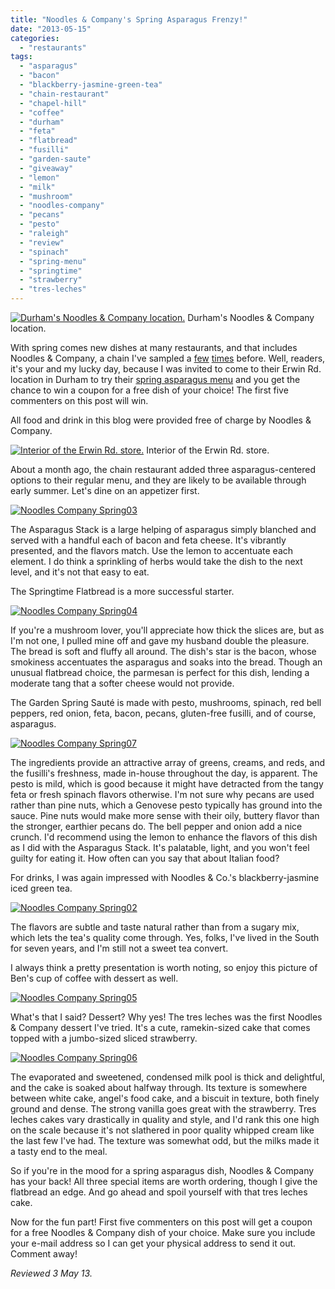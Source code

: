 ```yaml
---
title: "Noodles & Company's Spring Asparagus Frenzy!"
date: "2013-05-15"
categories:
  - "restaurants"
tags:
  - "asparagus"
  - "bacon"
  - "blackberry-jasmine-green-tea"
  - "chain-restaurant"
  - "chapel-hill"
  - "coffee"
  - "durham"
  - "feta"
  - "flatbread"
  - "fusilli"
  - "garden-saute"
  - "giveaway"
  - "lemon"
  - "milk"
  - "mushroom"
  - "noodles-company"
  - "pecans"
  - "pesto"
  - "raleigh"
  - "review"
  - "spinach"
  - "spring-menu"
  - "springtime"
  - "strawberry"
  - "tres-leches"
---
```





<div class="caption">

[![Durham's Noodles & Company location.](http://s3.amazonaws.com/thegourmez-wpmedia/2013/05/Noodles-Company-Spring08-332x500.jpg)](http://www.thegourmez.com/2013/05/noodles-companys-spring-asparagus-frenzy/noodles-company-spring08/) Durham's Noodles & Company location.</div>


With spring comes new dishes at many restaurants, and that includes Noodles & Company, a chain I've sampled a [few](https://thegourmez.com/blog/2012-04-30-mac-and-cheese-at-noodles-company/) [times](https://thegourmez.com/blog/2012-07-27-summer-salads-at-noodles-company/) before. Well, readers, it's your and my lucky day, because I was invited to come to their Erwin Rd. location in Durham to try their [spring asparagus menu](http://www.noodles.com/spring/dishes.php) and you get the chance to win a coupon for a free dish of your choice! The first five commenters on this post will win.

All food and drink in this blog were provided free of charge by Noodles & Company.




<div class="caption">

[![Interior of the Erwin Rd. store.](http://s3.amazonaws.com/thegourmez-wpmedia/2013/05/Noodles-Company-Spring01-332x500.jpg)](http://www.thegourmez.com/2013/05/noodles-companys-spring-asparagus-frenzy/noodles-company-spring01/) Interior of the Erwin Rd. store.</div>


About a month ago, the chain restaurant added three asparagus-centered options to their regular menu, and they are likely to be available through early summer. Let's dine on an appetizer first.

[![Noodles Company Spring03](http://s3.amazonaws.com/thegourmez-wpmedia/2013/05/Noodles-Company-Spring03-500x332.jpg)](http://www.thegourmez.com/2013/05/noodles-companys-spring-asparagus-frenzy/noodles-company-spring03/)

The Asparagus Stack is a large helping of asparagus simply blanched and served with a handful each of bacon and feta cheese. It's vibrantly presented, and the flavors match. Use the lemon to accentuate each element. I do think a sprinkling of herbs would take the dish to the next level, and it's not that easy to eat.

The Springtime Flatbread is a more successful starter.

[![Noodles Company Spring04](http://s3.amazonaws.com/thegourmez-wpmedia/2013/05/Noodles-Company-Spring04-500x332.jpg)](http://www.thegourmez.com/2013/05/noodles-companys-spring-asparagus-frenzy/noodles-company-spring04/)

If you're a mushroom lover, you'll appreciate how thick the slices are, but as I'm not one, I pulled mine off and gave my husband double the pleasure. The bread is soft and fluffy all around. The dish's star is the bacon, whose smokiness accentuates the asparagus and soaks into the bread. Though an unusual flatbread choice, the parmesan is perfect for this dish, lending a moderate tang that a softer cheese would not provide.

The Garden Spring Sauté is made with pesto, mushrooms, spinach, red bell peppers, red onion, feta, bacon, pecans, gluten-free fusilli, and of course, asparagus.

[![Noodles Company Spring07](http://s3.amazonaws.com/thegourmez-wpmedia/2013/05/Noodles-Company-Spring07-500x332.jpg)](http://www.thegourmez.com/2013/05/noodles-companys-spring-asparagus-frenzy/noodles-company-spring07/)

The ingredients provide an attractive array of greens, creams, and reds, and the fusilli's freshness, made in-house throughout the day, is apparent. The pesto is mild, which is good because it might have detracted from the tangy feta or fresh spinach flavors otherwise. I'm not sure why pecans are used rather than pine nuts, which a Genovese pesto typically has ground into the sauce. Pine nuts would make more sense with their oily, buttery flavor than the stronger, earthier pecans do. The bell pepper and onion add a nice crunch. I'd recommend using the lemon to enhance the flavors of this dish as I did with the Asparagus Stack. It's palatable, light, and you won't feel guilty for eating it. How often can you say that about Italian food?

For drinks, I was again impressed with Noodles & Co.'s blackberry-jasmine iced green tea.

[![Noodles Company Spring02](http://s3.amazonaws.com/thegourmez-wpmedia/2013/05/Noodles-Company-Spring02-332x500.jpg)](http://www.thegourmez.com/2013/05/noodles-companys-spring-asparagus-frenzy/noodles-company-spring02/)

The flavors are subtle and taste natural rather than from a sugary mix, which lets the tea's quality come through. Yes, folks, I've lived in the South for seven years, and I'm still not a sweet tea convert.

I always think a pretty presentation is worth noting, so enjoy this picture of Ben's cup of coffee with dessert as well.

[![Noodles Company Spring05](http://s3.amazonaws.com/thegourmez-wpmedia/2013/05/Noodles-Company-Spring05-332x500.jpg)](http://www.thegourmez.com/2013/05/noodles-companys-spring-asparagus-frenzy/noodles-company-spring05/)

What's that I said? Dessert? Why yes! The tres leches was the first Noodles & Company dessert I've tried. It's a cute, ramekin-sized cake that comes topped with a jumbo-sized sliced strawberry.

[![Noodles Company Spring06](http://s3.amazonaws.com/thegourmez-wpmedia/2013/05/Noodles-Company-Spring06-500x332.jpg)](http://www.thegourmez.com/2013/05/noodles-companys-spring-asparagus-frenzy/noodles-company-spring06/)

The evaporated and sweetened, condensed milk pool is thick and delightful, and the cake is soaked about halfway through. Its texture is somewhere between white cake, angel's food cake, and a biscuit in texture, both finely ground and dense. The strong vanilla goes great with the strawberry. Tres leches cakes vary drastically in quality and style, and I'd rank this one high on the scale because it's not slathered in poor quality whipped cream like the last few I've had. The texture was somewhat odd, but the milks made it a tasty end to the meal.

So if you're in the mood for a spring asparagus dish, Noodles & Company has your back! All three special items are worth ordering, though I give the flatbread an edge. And go ahead and spoil yourself with that tres leches cake.

Now for the fun part! First five commenters on this post will get a coupon for a free Noodles & Company dish of your choice. Make sure you include your e-mail address so I can get your physical address to send it out. Comment away!

_Reviewed 3 May 13._
